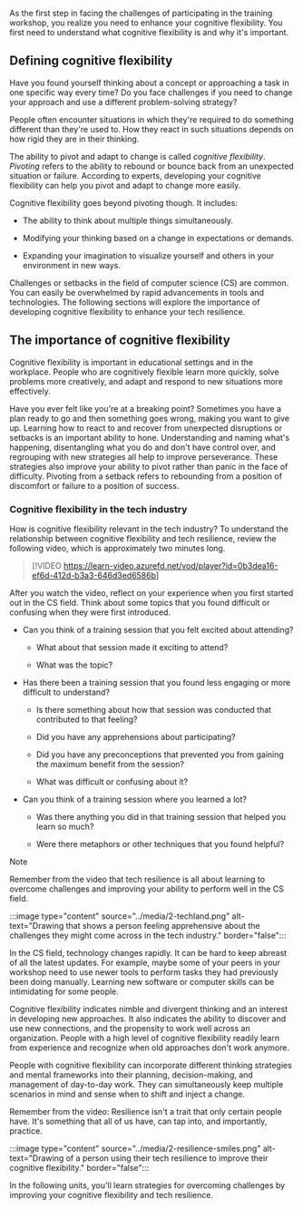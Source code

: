 As the first step in facing the challenges of participating in the training workshop, you realize you need to enhance your cognitive flexibility. You first need to understand what cognitive flexibility is and why it's important.

## Defining cognitive flexibility

Have you found yourself thinking about a concept or approaching a task in one specific way every time? Do you face challenges if you need to change your approach and use a different problem-solving strategy?

People often encounter situations in which they're required to do something different than they're used to. How they react in such situations depends on how rigid they are in their thinking.

The ability to pivot and adapt to change is called *cognitive flexibility*. *Pivoting* refers to the ability to rebound or bounce back from an unexpected situation or failure. According to experts, developing your cognitive flexibility can help you pivot and adapt to change more easily.

Cognitive flexibility goes beyond pivoting though. It includes:

- The ability to think about multiple things simultaneously.

- Modifying your thinking based on a change in expectations or demands.

- Expanding your imagination to visualize yourself and others in your environment in new ways.

Challenges or setbacks in the field of computer science (CS) are common. You can easily be overwhelmed by rapid advancements in tools and technologies. The following sections will explore the importance of developing cognitive flexibility to enhance your tech resilience.

## The importance of cognitive flexibility

Cognitive flexibility is important in educational settings and in the workplace. People who are cognitively flexible learn more quickly, solve problems more creatively, and adapt and respond to new situations more effectively.

Have you ever felt like you're at a breaking point? Sometimes you have a plan ready to go and then something goes wrong, making you want to give up. Learning how to react to and recover from unexpected disruptions or setbacks is an important ability to hone. Understanding and naming what's happening, disentangling what you do and don't have control over, and regrouping with new strategies all help to improve perseverance. These strategies also improve your ability to pivot rather than panic in the face of difficulty. Pivoting from a setback refers to rebounding from a position of discomfort or failure to a position of success.

### Cognitive flexibility in the tech industry

How is cognitive flexibility relevant in the tech industry? To understand the relationship between cognitive flexibility and tech resilience, review the following video, which is approximately two minutes long.

> [!VIDEO https://learn-video.azurefd.net/vod/player?id=0b3dea16-ef6d-412d-b3a3-646d3ed6586b]

After you watch the video, reflect on your experience when you first started out in the CS field. Think about some topics that you found difficult or confusing when they were first introduced.

- Can you think of a training session that you felt excited about attending?

  - What about that session made it exciting to attend?

  - What was the topic?

- Has there been a training session that you found less engaging or more difficult to understand?

  - Is there something about how that session was conducted that contributed to that feeling?

  - Did you have any apprehensions about participating?

  - Did you have any preconceptions that prevented you from gaining the maximum benefit from the session?

  - What was difficult or confusing about it?

- Can you think of a training session where you learned a lot?

  - Was there anything you did in that training session that helped you learn so much?

  - Were there metaphors or other techniques that you found helpful?

> [!NOTE]
> Remember from the video that tech resilience is all about learning to overcome challenges and improving your ability to perform well in the CS field.

:::image type="content" source="../media/2-techland.png" alt-text="Drawing that shows a person feeling apprehensive about the challenges they might come across in the tech industry." border="false":::

In the CS field, technology changes rapidly. It can be hard to keep abreast of all the latest updates. For example, maybe some of your peers in your workshop need to use newer tools to perform tasks they had previously been doing manually. Learning new software or computer skills can be intimidating for some people.

Cognitive flexibility indicates nimble and divergent thinking and an interest in developing new approaches. It also indicates the ability to discover and use new connections, and the propensity to work well across an organization. People with a high level of cognitive flexibility readily learn from experience and recognize when old approaches don't work anymore.

People with cognitive flexibility can incorporate different thinking strategies and mental frameworks into their planning, decision-making, and management of day-to-day work. They can simultaneously keep multiple scenarios in mind and sense when to shift and inject a change.

Remember from the video: Resilience isn't a trait that only certain people have. It's something that all of us have, can tap into, and importantly, practice.

:::image type="content" source="../media/2-resilience-smiles.png" alt-text="Drawing of a person using their tech resilience to improve their cognitive flexibility." border="false":::

In the following units, you'll learn strategies for overcoming challenges by improving your cognitive flexibility and tech resilience.
